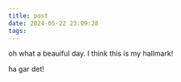 ```yaml
---
title: post
date: 2024-05-22 23:09:28
tags:
---
```

oh what a beauiful day. I think this is my hallmark!

ha gar det!